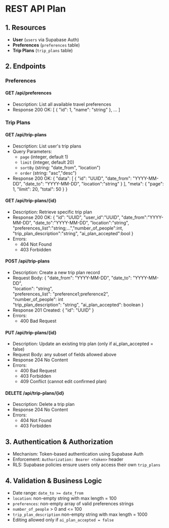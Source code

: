 # REST API Plan

## 1. Resources

- **User** (`users` via Supabase Auth)
- **Preferences** (`preferences` table)
- **Trip Plans** (`trip_plans` table)

## 2. Endpoints

### Preferences

#### GET /api/preferences
- Description: List all available travel preferences
- Response 200 OK:
  [ { "id": 1, "name": "string" }, ... ]

### Trip Plans

#### GET /api/trip-plans
- Description: List user's trip plans
- Query Parameters:
  - `page` (integer, default 1)
  - `limit` (integer, default 20)
  - `sortBy` (string: "date_from", "location")
  - `order` (string: "asc","desc")
- Response 200 OK:
  {
    "data": [
      { "id": "UUID", "date_from": "YYYY-MM-DD", "date_to": "YYYY-MM-DD", "location":"string" }
    ],
    "meta": { "page": 1, "limit": 20, "total": 50 }
  }

#### GET /api/trip-plans/{id}
- Description: Retrieve specific trip plan
- Response 200 OK:
  { "id": "UUID", "user_id":"UUID", "date_from":"YYYY-MM-DD", "date_to":"YYYY-MM-DD", "location":"string", "preferences_list":"string;...","number_of_people":int, "trip_plan_description":"string", "ai_plan_accepted":bool }
- Errors:
  - 404 Not Found
  - 403 Forbidden

#### POST /api/trip-plans
- Description: Create a new trip plan record
- Request Body:
  {
    "date_from": "YYYY-MM-DD", 
    "date_to": "YYYY-MM-DD",   
    "location": "string",       
    "preferences_list": "preference1;preference2",      
    "number_of_people": int      
    "trip_plan_description": "string",
    "ai_plan_accepted": boolean
  }
- Response 201 Created:
  { "id": "UUID" }
- Errors:
  - 400 Bad Request

#### PUT /api/trip-plans/{id}
- Description: Update an existing trip plan (only if ai_plan_accepted = false)
- Request Body: any subset of fields allowed above
- Response 204 No Content
- Errors:
  - 400 Bad Request
  - 403 Forbidden
  - 409 Conflict (cannot edit confirmed plan)

#### DELETE /api/trip-plans/{id}
- Description: Delete a trip plan
- Response 204 No Content
- Errors:
  - 404 Not Found
  - 403 Forbidden

## 3. Authentication & Authorization

- Mechanism: Token-based authentication using Supabase Auth
- Enforcement: `Authorization: Bearer <token>` header
- RLS: Supabase policies ensure users only access their own `trip_plans`

## 4. Validation & Business Logic

- Date range: `date_to >= date_from`
- `location`: non-empty string with max length = 100
- `preferences`: non-empty array of valid preferences strings
- `number_of_people` > 0 and <= 100
- `trip_plan_description` non-empty string with max length = 1000
- Editing allowed only if `ai_plan_accepted = false`
